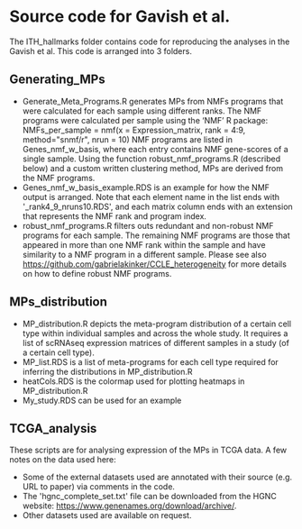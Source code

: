 # Source code for Gavish et al.

The ITH_hallmarks folder contains code for reproducing the analyses in the Gavish et al. This code is arranged into 3 folders.

## Generating_MPs
- Generate_Meta_Programs.R generates MPs from NMFs programs that were calculated for each sample using different ranks. The NMF programs were calculated per sample using the ‘NMF’ R package:  
NMFs_per_sample = nmf(x = Expression_matrix, rank = 4:9, method="snmf/r", nrun = 10)
NMF programs are listed in Genes_nmf_w_basis, where each entry contains NMF gene-scores of a single sample. 
Using the function robust_nmf_programs.R (described below) and a custom written clustering method, MPs are derived from the NMF programs. 
- Genes_nmf_w_basis_example.RDS is an example for how the NMF output is arranged. Note that each element name in the list ends with '_rank4_9_nruns10.RDS', and each matrix column ends with an extension that represents the NMF rank and program index. 
- robust_nmf_programs.R filters outs redundant and non-robust NMF programs for each sample. The remaining NMF programs are those that appeared in more than one NMF rank within the sample and have similarity to a NMF program in a different sample. Please see also https://github.com/gabrielakinker/CCLE_heterogeneity for more details on how to define robust NMF programs.

## MPs_distribution
- MP_distribution.R depicts the meta-program distribution of a certain cell type within individual samples and across the whole study. It requires a list of scRNAseq expression matrices of different samples in a study (of a certain cell type).
- MP_list.RDS is a list of meta-programs for each cell type required for inferring the distributions in MP_distribution.R
- heatCols.RDS is the colormap used for plotting heatmaps in MP_distribution.R
- My_study.RDS can be used for an example

## TCGA_analysis
These scripts are for analysing expression of the MPs in TCGA data. A few notes on the data used here:
- Some of the external datasets used are annotated with their source (e.g. URL to paper) via comments in the code.
- The 'hgnc_complete_set.txt' file can be downloaded from the HGNC website: <https://www.genenames.org/download/archive/>.
- Other datasets used are available on request.
